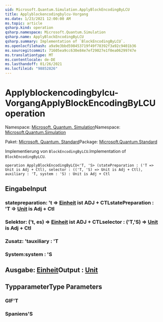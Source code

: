 ```yaml
---
uid: Microsoft.Quantum.Simulation.ApplyBlockEncodingByLCU
title: Applyblockencodingbylcu-Vorgang
ms.date: 1/23/2021 12:00:00 AM
ms.topic: article
qsharp.kind: operation
qsharp.namespace: Microsoft.Quantum.Simulation
qsharp.name: ApplyBlockEncodingByLCU
qsharp.summary: Implementation of `BlockEncodingByLCU`.
ms.openlocfilehash: a9a9e3bbd598453719f49f78392f3a92c9401b36
ms.sourcegitcommit: 71605ea9cc630e84e7ef29027e1f0ea06299747e
ms.translationtype: MT
ms.contentlocale: de-DE
ms.lasthandoff: 01/26/2021
ms.locfileid: "98852826"
---
```

# <a name="applyblockencodingbylcu-operation"></a><span data-ttu-id="4cb58-102">Applyblockencodingbylcu-Vorgang</span><span class="sxs-lookup"><span data-stu-id="4cb58-102">ApplyBlockEncodingByLCU operation</span></span>

<span data-ttu-id="4cb58-103">Namespace: [Microsoft. Quantum. Simulation](xref:Microsoft.Quantum.Simulation)</span><span class="sxs-lookup"><span data-stu-id="4cb58-103">Namespace: [Microsoft.Quantum.Simulation](xref:Microsoft.Quantum.Simulation)</span></span>

<span data-ttu-id="4cb58-104">Paket: [Microsoft. Quantum. Standard](https://nuget.org/packages/Microsoft.Quantum.Standard)</span><span class="sxs-lookup"><span data-stu-id="4cb58-104">Package: [Microsoft.Quantum.Standard](https://nuget.org/packages/Microsoft.Quantum.Standard)</span></span>


<span data-ttu-id="4cb58-105">Implementierung von `BlockEncodingByLCU`.</span><span class="sxs-lookup"><span data-stu-id="4cb58-105">Implementation of `BlockEncodingByLCU`.</span></span>

```qsharp
operation ApplyBlockEncodingByLCU<'T, 'S> (statePreparation : ('T => Unit is Adj + Ctl), selector : (('T, 'S) => Unit is Adj + Ctl), auxiliary : 'T, system : 'S) : Unit is Adj + Ctl
```


## <a name="input"></a><span data-ttu-id="4cb58-106">Eingabe</span><span class="sxs-lookup"><span data-stu-id="4cb58-106">Input</span></span>

### <a name="statepreparation--t--unit--is-adj--ctl"></a><span data-ttu-id="4cb58-107">statepreparation: 't => [Einheit](xref:microsoft.quantum.lang-ref.unit)  ist ADJ + CTL</span><span class="sxs-lookup"><span data-stu-id="4cb58-107">statePreparation : 'T => [Unit](xref:microsoft.quantum.lang-ref.unit)  is Adj + Ctl</span></span>




### <a name="selector--ts--unit--is-adj--ctl"></a><span data-ttu-id="4cb58-108">Selektor: ('t, es) => [Einheit](xref:microsoft.quantum.lang-ref.unit)  ist ADJ + CTL</span><span class="sxs-lookup"><span data-stu-id="4cb58-108">selector : ('T,'S) => [Unit](xref:microsoft.quantum.lang-ref.unit)  is Adj + Ctl</span></span>




### <a name="auxiliary--t"></a><span data-ttu-id="4cb58-109">Zusatz: 't</span><span class="sxs-lookup"><span data-stu-id="4cb58-109">auxiliary : 'T</span></span>




### <a name="system--s"></a><span data-ttu-id="4cb58-110">System:</span><span class="sxs-lookup"><span data-stu-id="4cb58-110">system : 'S</span></span>





## <a name="output--unit"></a><span data-ttu-id="4cb58-111">Ausgabe: [Einheit](xref:microsoft.quantum.lang-ref.unit)</span><span class="sxs-lookup"><span data-stu-id="4cb58-111">Output : [Unit](xref:microsoft.quantum.lang-ref.unit)</span></span>



## <a name="type-parameters"></a><span data-ttu-id="4cb58-112">Typparameter</span><span class="sxs-lookup"><span data-stu-id="4cb58-112">Type Parameters</span></span>

### <a name="t"></a><span data-ttu-id="4cb58-113">GIF</span><span class="sxs-lookup"><span data-stu-id="4cb58-113">'T</span></span>


### <a name="s"></a><span data-ttu-id="4cb58-114">Spaniens</span><span class="sxs-lookup"><span data-stu-id="4cb58-114">'S</span></span>

